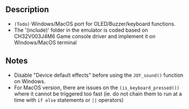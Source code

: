 ## Description

* `(Todo)` Windows/MacOS port for OLED/Buzzer/keyboard functions.
* The '(include)' folder in the emulator is coded based on CH32V003J4M6 Game console driver and implement it on Windows/MacOS terminal

## Notes

* Disable "Device default effects" before using the `JOY_sound()` function on Windows.
* For MacOS version, there are issues on the `(is_keyboard_pressed())` where it cannot be triggered too fast 
  (ie. do not chain them to run at a time with `if else` statements or `||` operators)